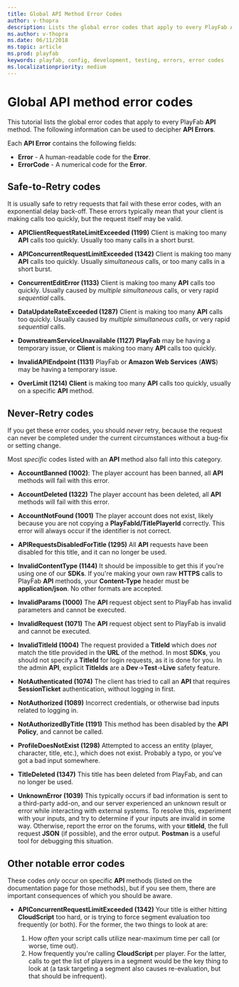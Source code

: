 ```yaml
---
title: Global API Method Error Codes
author: v-thopra
description: Lists the global error codes that apply to every PlayFab API method.
ms.author: v-thopra
ms.date: 06/11/2018
ms.topic: article
ms.prod: playfab
keywords: playfab, config, development, testing, errors, error codes
ms.localizationpriority: medium
---
```


# Global API method error codes

This tutorial lists the global error codes that apply to every PlayFab **API** method. The following information can be used to decipher **API Errors**.

Each **API Error** contains the following fields:

- **Error** - A human-readable code for the **Error**.
- **ErrorCode** - A numerical code for the **Error**.

## Safe-to-Retry codes

It is usually safe to retry requests that fail with these error codes, with an exponential delay back-off. These errors typically mean that your client is making calls too quickly, but the request itself may be valid.

- **APIClientRequestRateLimitExceeded (1199)**
Client is making too many **API** calls too quickly. Usually too many calls in a short burst.

- **APIConcurrentRequestLimitExceeded (1342)**
Client is making too many **API** calls too quickly. Usually *simultaneous* calls, or too many calls in a short burst.

- **ConcurrentEditError (1133)**
Client is making too many **API** calls too quickly. Usually caused by *multiple simultaneous* calls, or very rapid *sequential* calls.

- **DataUpdateRateExceeded (1287)**
Client is making too many **API** calls too quickly. Usually caused by *multiple simultaneous calls*, or very rapid *sequential* calls.

- **DownstreamServiceUnavailable (1127)**
**PlayFab** may be having a temporary issue, or **Client** is making too many **API** calls too quickly.

- **InvalidAPIEndpoint (1131)**
PlayFab or **Amazon Web Services** (**AWS**) may be having a temporary issue.

- **OverLimit (1214)**
**Client** is making too many **API** calls too quickly, usually on a specific **API** method.

## Never-Retry codes

If you get these error codes, you should *never* retry, because the request can never be completed under the current circumstances without a bug-fix or setting change.

Most *specific* codes listed with an **API** method also fall into this category.

- **AccountBanned (1002)**:  The
player account has been banned, all **API** methods will fail with this error.

- **AccountDeleted (1322)**
The player account has been deleted, all **API** methods will fail with this error.

- **AccountNotFound (1001)**
The player account does not exist, likely because you are not copying a **PlayFabId/TitlePlayerId** correctly. This error will always occur if the identifier is not correct.

- **APIRequestsDisabledForTitle (1295)**
All **API** requests have been disabled for this title, and it can no longer be used.

- **InvalidContentType (1144)**
It should be impossible to get this if you're using one of our **SDKs**. If you're making your own raw **HTTPS** calls to PlayFab **API** methods, your **Content-Type** header must be **application/json**. No other formats are accepted.

- **InvalidParams (1000)**
The **API** request object sent to PlayFab has invalid parameters and cannot be executed.

- **InvalidRequest (1071)**
The **API** request object sent to PlayFab is invalid and cannot be executed.

- **InvalidTitleId (1004)**
The request provided a **TitleId** which does *not* match the title provided in the **URL** of the method. In most **SDKs**, you should not specify a **TitleId** for login requests, as it is done for you. In the admin **API**, explicit **TitleIds** are a **Dev**->**Test**->**Live** safety feature.

 - **NotAuthenticated (1074)**
The client has tried to call an **API** that requires **SessionTicket** authentication, without logging in first.

- **NotAuthorized (1089)**
Incorrect credentials, or otherwise bad inputs related to logging in.

- **NotAuthorizedByTitle (1191)**
This method has been disabled by the **API Policy**, and cannot be called.

- **ProfileDoesNotExist (1298)**
Attempted to access an entity (player, character, title, etc.), which does not exist. Probably a typo, or you've got a bad input somewhere.

- **TitleDeleted (1347)**
This title has been deleted from PlayFab, and can no longer be used.

- **UnknownError (1039)**
This typically occurs if bad information is sent to a third-party add-on, and our server experienced an unknown result or error while interacting with external systems. To resolve this, experiment with your inputs, and try to determine if your inputs are invalid in some way. Otherwise, report the error on the forums, with your **titleId**, the full request **JSON** (if possible), and the error output. **Postman** is a useful tool for debugging this situation.

## Other notable error codes

These codes *only* occur on specific **API** methods (listed on the documentation page for those methods), but if you see them, there are important consequences of which you should be aware.

- **APIConcurrentRequestLimitExceeded (1342)**
Your title is either hitting **CloudScript** too hard, or is trying to force segment evaluation too frequently (or both). For the former, the two things to look at are:

  1. How *often* your script calls utilize near-maximum time per call (or worse, time out).
  2. How frequently you're calling **CloudScript** per player. For the latter, calls to get the list of players in a segment would be the key thing to look at (a task targeting a segment also causes re-evaluation, but that should be infrequent).
